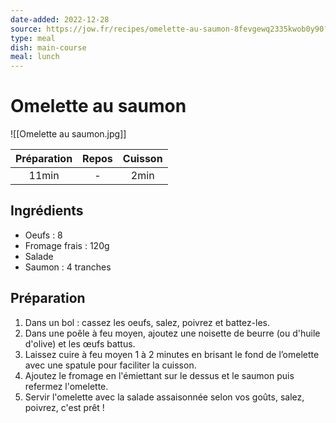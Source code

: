 ```yaml
---
date-added: 2022-12-28
source: https://jow.fr/recipes/omelette-au-saumon-8fevgewq2335kwob0y90?coversCount=4
type: meal
dish: main-course
meal: lunch
---
```


# Omelette au saumon

![[Omelette au saumon.jpg]]

| Préparation | Repos | Cuisson |
|:-----------:|:-----:|:-------:|
|    11min    |   -   |  2min   |

## Ingrédients

- Oeufs : 8
- Fromage frais : 120g
- Salade
- Saumon : 4 tranches

## Préparation

1. Dans un bol : cassez les oeufs, salez, poivrez et battez-les.
2. Dans une poêle à feu moyen, ajoutez une noisette de beurre (ou d'huile d'olive) et les œufs battus.
3. Laissez cuire à feu moyen 1 à 2 minutes en brisant le fond de l’omelette avec une spatule pour faciliter la cuisson.
4. Ajoutez le fromage en l'émiettant sur le dessus et le saumon puis refermez l'omelette.
5. Servir l'omelette avec la salade assaisonnée selon vos goûts, salez, poivrez, c'est prêt !

